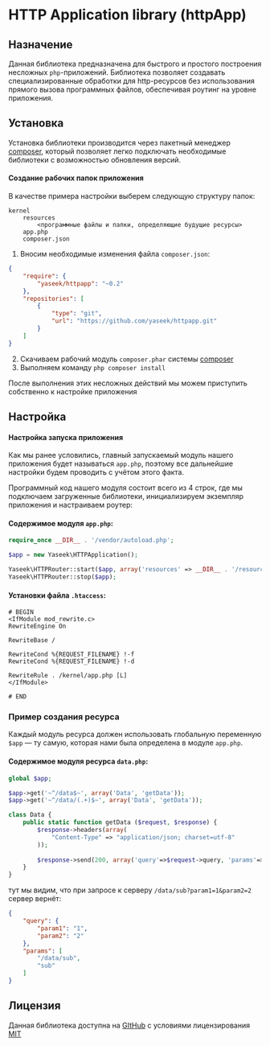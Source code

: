 HTTP Application library (httpApp)
==================================

Назначение
----------

Данная библиотека предназначена для быстрого и простого построения несложных `php`-приложений. Библиотека позволяет создавать специализированные обработки для http-ресурсов без использования прямого вызова программных файлов, обеспечивая роутинг на уровне приложения.

Установка
---------

Установка библиотеки производится через пакетный менеджер [composer][], который позволяет легко подключать необходимые библиотеки с возможностью обновления версий.

#### Создание рабочих папок приложения

В качестве примера настройки выберем следующую структуру папок:
```
kernel
    resources
        <программные файлы и папки, определяющие будущие ресурсы>
    app.php
    composer.json
```

1. Вносим необходимые изменения файла `composer.json`: 
```json
{
    "require": {
        "yaseek/httpapp": "~0.2"
    },
    "repositories": [
        {
            "type": "git",
            "url": "https://github.com/yaseek/httpapp.git"
        }
    ]
}
```

2. Скачиваем рабочий модуль `composer.phar` системы [composer][]
3. Выполняем команду `php composer install`

После выполнения этих несложных действий мы можем приступить собственно к настройке приложения

Настройка
---------

#### Настройка запуска приложения

Как мы ранее условились, главный запускаемый модуль нашего приложения будет называться `app.php`, поэтому все дальнейшие настройки будем проводить с учётом этого факта.

Программный код нашего модуля состоит всего из 4 строк, где мы подключаем загруженные библиотеки, инициализируем экземпляр приложения и настраиваем роутер:

#### Содержимое модуля `app.php`:
```php
require_once __DIR__ . '/vendor/autoload.php';

$app = new Yaseek\HTTPApplication();

Yaseek\HTTPRouter::start($app, array('resources' => __DIR__ . '/resources') );
Yaseek\HTTPRouter::stop($app);
```

#### Установки файла `.htaccess`:
```
# BEGIN 
<IfModule mod_rewrite.c>
RewriteEngine On

RewriteBase /

RewriteCond %{REQUEST_FILENAME} !-f
RewriteCond %{REQUEST_FILENAME} !-d

RewriteRule . /kernel/app.php [L]
</IfModule>

# END 
```

### Пример создания ресурса

Каждый модуль ресурса должен использовать глобальную переменную `$app` &mdash; ту самую, которая нами была определена в модуле `app.php`.

#### Содержимое модуля ресурса `data.php`:
```php
global $app;

$app->get('~^/data$~', array('Data', 'getData'));
$app->get('~^/data/(.+)$~', array('Data', 'getData'));

class Data {
    public static function getData ($request, $response) {
        $response->headers(array(
            "Content-Type" => "application/json; charset=utf-8"
        ));
        
        $response->send(200, array('query'=>$request->query, 'params'=>$request->params));
    }
}
```

тут мы видим, что при запросе к серверу `/data/sub?param1=1&param2=2`
сервер вернёт:
```json
{
    "query": {
        "param1": "1",
        "param2": "2"
    },
    "params": [
        "/data/sub",
        "sub"
    ]
}
```

## Лицензия

Данная библиотека доступна на [GItHub][home] с условиями лицензирования [MIT][mit]

[composer]: http://getcomposer.org/
[mit]: http://revolunet.mit-license.org
[home]: http://github.org/yaseek/httpapp
